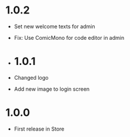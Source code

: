 # 1.0.2

* Set new welcome texts for admin
* Fix: Use ComicMono for code editor in admin

* # 1.0.1

* Changed logo
* Add new image to login screen

# 1.0.0

* First release in Store
